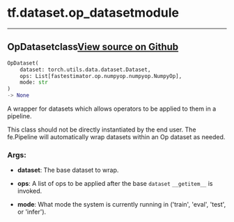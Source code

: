 # tf.dataset.op_dataset<span class="tag">module</span>

---

## OpDataset<span class="tag">class</span><a class="sourcelink" href=https://github.com/fastestimator/fastestimator/blob/r1.1/fastestimator/dataset/op_dataset.py/#L28-L70>View source on Github</a>
```python
OpDataset(
	dataset: torch.utils.data.dataset.Dataset,
	ops: List[fastestimator.op.numpyop.numpyop.NumpyOp],
	mode: str
)
-> None
```
A wrapper for datasets which allows operators to be applied to them in a pipeline.

This class should not be directly instantiated by the end user. The fe.Pipeline will automatically wrap datasets
within an Op dataset as needed.


<h3>Args:</h3>


* **dataset**: The base dataset to wrap.

* **ops**: A list of ops to be applied after the base `dataset` `__getitem__` is invoked.

* **mode**: What mode the system is currently running in ('train', 'eval', 'test', or 'infer').

